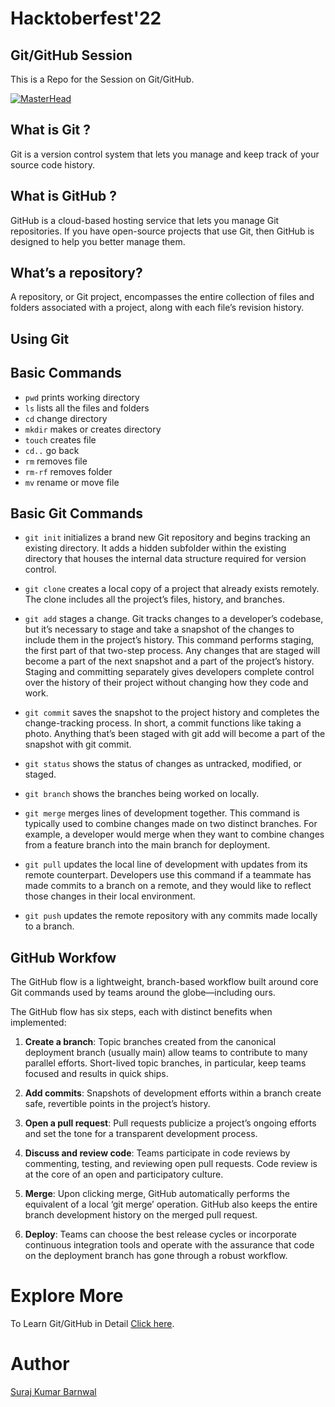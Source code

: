 # Hacktoberfest'22

## Git/GitHub Session
This is a Repo for the Session on Git/GitHub.

[![MasterHead](https://raw.githubusercontent.com/kunal-mahatha/git-session/master/banner.png)](https://username.github.io)

## What is Git ?
Git is a version control system that lets you manage and keep track of your source code history.

## What is GitHub ?
GitHub is a cloud-based hosting service that lets you manage Git repositories. If you have open-source projects that use Git, then GitHub is designed to help you better manage them.

## What’s a repository?
A repository, or Git project, encompasses the entire collection of files and folders associated with a project, along with each file’s revision history.

## Using Git
## Basic Commands
* `pwd` prints working directory
* `ls` lists all the files and folders
* `cd` change directory
* `mkdir` makes or creates directory
* `touch` creates file
* `cd..` go back
* `rm` removes file
* `rm-rf` removes folder
* `mv` rename or move file

## Basic Git Commands
- `git init` initializes a brand new Git repository and begins tracking an existing directory. It adds a hidden subfolder within the existing directory that houses the internal data structure required for version control.

- `git clone` creates a local copy of a project that already exists remotely. The clone includes all the project’s files, history, and branches.

- `git add` stages a change. Git tracks changes to a developer’s codebase, but it’s necessary to stage and take a snapshot of the changes to include them in the project’s history. This command performs staging, the first part of that two-step process. Any changes that are staged will become a part of the next snapshot and a part of the project’s history. Staging and committing separately gives developers complete control over the history of their project without changing how they code and work.

- `git commit` saves the snapshot to the project history and completes the change-tracking process. In short, a commit functions like taking a photo. Anything that’s been staged with git add will become a part of the snapshot with git commit.

- `git status` shows the status of changes as untracked, modified, or staged.

- `git branch` shows the branches being worked on locally.

- `git merge` merges lines of development together. This command is typically used to combine changes made on two distinct branches. For example, a developer would merge when they want to combine changes from a feature branch into the main branch for deployment.

- `git pull` updates the local line of development with updates from its remote counterpart. Developers use this command if a teammate has made commits to a branch on a remote, and they would like to reflect those changes in their local environment.

- `git push` updates the remote repository with any commits made locally to a branch.

## GitHub Workfow
The GitHub flow is a lightweight, branch-based workflow built around core Git commands used by teams around the globe—including ours.

The GitHub flow has six steps, each with distinct benefits when implemented:

1. **Create a branch**: Topic branches created from the canonical deployment branch (usually main) allow teams to contribute to many parallel efforts. Short-lived topic branches, in particular, keep teams focused and results in quick ships.

2. **Add commits**: Snapshots of development efforts within a branch create safe, revertible points in the project’s history.

3. **Open a pull request**: Pull requests publicize a project’s ongoing efforts and set the tone for a transparent development process.

4. **Discuss and review code**: Teams participate in code reviews by commenting, testing, and reviewing open pull requests. Code review is at the core of an open and participatory culture.

5. **Merge**: Upon clicking merge, GitHub automatically performs the equivalent of a local ‘git merge’ operation. GitHub also keeps the entire branch development history on the merged pull request.

6. **Deploy**: Teams can choose the best release cycles or incorporate continuous integration tools and operate with the assurance that code on the deployment branch has gone through a robust workflow.

# Explore More
To Learn Git/GitHub in Detail [Click here](https://classroom.udacity.com/courses/ud123). 

# Author
[Suraj Kumar Barnwal](https://github.com/RedocamaI)
